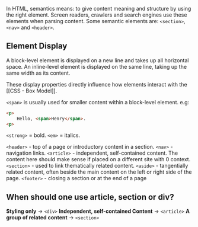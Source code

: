 In HTML, semantics means: to give content meaning and structure by using the right element. Screen readers, crawlers and search engines use these elements when parsing content.
Some semantic elements are: `<section>`, `<nav>` and `<header>`.
## Element Display
A block-level element is displayed on a new line and takes up all horizontal space.
An inline-level element is displayed on the same line, taking up the same width as its content.

These display properties directly influence how elements interact with the [[CSS - Box Model]].

`<span>` is usually used for smaller content within a block-level element. e.g:
```html
<p>
	Hello, <span>Henry</span>.
<p>
```

`<strong>` = bold. `<em>` = italics.

`<header>` - top of a page or introductory content in a section.
`<nav>` - navigation links.
`<article>` - independent, self-contained content. The content here should make sense if placed on a different site with 0 context.
`<section>` - used to link thematically related content.
`<aside>` - tangentially related content, often beside the main content on the left or right side of the page.
`<footer>` - closing a section or at the end of a page
## When should one use article, section or div?
**Styling only** -> `<div>`
**Independent, self-contained Content** -> `<article>`
**A group of related content** -> `<section>`